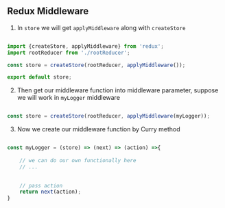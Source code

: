 ## Redux Middleware

1. In `store` we will get `applyMiddleware` along with `createStore`

```js

import {createStore, applyMiddleware} from 'redux';
import rootReducer from './rootReducer';

const store = createStore(rootReducer, applyMiddleware());

export default store;
```

2. Then get our middleware function into middleware parameter, suppose we will work in `myLogger` middleware

```js

const store = createStore(rootReducer, applyMiddleware(myLogger));
```

3. Now we create our middleware function by Curry method

```js

const myLogger = (store) => (next) => (action) =>{
    
    // we can do our own functionally here
    // ...

    
    // pass action
    return next(action);
}
```

